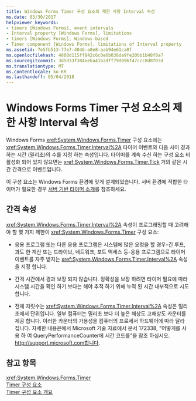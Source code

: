 ```yaml
---
title: Windows Forms Timer 구성 요소의 제한 사항 Interval 속성
ms.date: 03/30/2017
helpviewer_keywords:
- timers [Windows Forms], event intervals
- Interval property [Windows Forms], limitations
- timers [Windows Forms], Windows-based
- Timer component [Windows Forms], limitations of Interval property
ms.assetid: 7e5fb513-77e7-4046-a8e8-aab94e61ca0f
ms.openlocfilehash: 4808d115ff842c6c0e6b036da9fe20bb1b48f8a7
ms.sourcegitcommit: 3d5d33f384eeba41b2dff79d096f47ccc8d8f03d
ms.translationtype: MT
ms.contentlocale: ko-KR
ms.lasthandoff: 05/04/2018
---
```

# <a name="limitations-of-the-windows-forms-timer-component39s-interval-property"></a>Windows Forms Timer 구성 요소의 제한 사항 Interval 속성
Windows Forms <xref:System.Windows.Forms.Timer> 구성 요소에는 <xref:System.Windows.Forms.Timer.Interval%2A> 타이머 이벤트와 다음 사이 경과 하는 시간 (밀리초)의 수를 지정 하는 속성입니다. 타이머를 계속 수신 하는 구성 요소 비활성화 되어 있지 않으면는 <xref:System.Windows.Forms.Timer.Tick> 거의 같은 시간 간격으로 이벤트입니다.  
  
 이 구성 요소는 Windows Forms 환경에 맞게 설계되었습니다. 서버 환경에 적합한 타이머가 필요한 경우 [서버 기반 타이머 소개](http://msdn.microsoft.com/library/adc0bc0a-a519-4812-bafc-fb9d1a5801fc)를 참조하세요.  
  
## <a name="the-interval-property"></a>간격 속성  
 <xref:System.Windows.Forms.Timer.Interval%2A> 속성이 프로그래밍할 때 고려해 야 할 몇 가지 제한이 <xref:System.Windows.Forms.Timer> 구성 요소:  
  
-   응용 프로그램 또는 다른 응용 프로그램은 시스템에 많은 요청을 할 경우-긴 루프, 과도 한 계산 또는 드라이브, 네트워크, 포트 액세스 등-응용 프로그램으로 타이머 이벤트를 자주 받지는 <xref:System.Windows.Forms.Timer.Interval%2A> 속성을 지정 합니다.  
  
-   간격 시간에서 경과 보장 되지 않습니다. 정확성을 보장 하려면 타이머 필요에 따라 시스템 시간을 확인 하기 보다는 해야 추적 하기 위해 누적 된 시간 내부적으로 시도 합니다.  
  
-   전체 자릿수는 <xref:System.Windows.Forms.Timer.Interval%2A> 속성은 밀리초에서 단위입니다. 일부 컴퓨터는 밀리초 보다 더 높은 해상도 고해상도 카운터를 제공 합니다. 이러한 카운터의 가용성을 컴퓨터의 프로세서 하드웨어에 따라 달라 집니다. 자세한 내용은에서 Microsoft 기술 자료에서 문서 172338, "어떻게를 사용 하 여 QueryPerformanceCounter에 시간 코드를"을 참조 하십시오. http://support.microsoft.com합니다.  
  
## <a name="see-also"></a>참고 항목  
 <xref:System.Windows.Forms.Timer>  
 [Timer 구성 요소](../../../../docs/framework/winforms/controls/timer-component-windows-forms.md)  
 [Timer 구성 요소 개요](../../../../docs/framework/winforms/controls/timer-component-overview-windows-forms.md)
